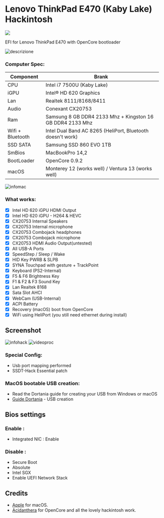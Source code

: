 # Lenovo ThinkPad E470 (Kaby Lake) Hackintosh

[![](https://img.shields.io/badge/EFI-Release-informational?style=flat&logo=apple&logoColor=white&color=9debeb)](https://github.com/ihwf/Lenovo_ThinkPad_E470_Hackintosh/releases)

EFI for Lenovo ThinkPad E470 with OpenCore bootloader

![descrizione](./Screenshot/pc.png)

### Computer Spec:

| Component        | Brank                                                     |
| ---------------- | --------------------------------------------------------- |
| CPU              | Intel i7 7500U (Kaby Lake)                                |
| iGPU             | Intel® HD 620 Graphics                                    |
| Lan              | Realtek 8111/8168/8411                                    |
| Audio            | Conexant CX20753                                          |
| Ram              | Samsung 8 GB DDR4 2133 Mhz + Kingston 16 GB DDR4 2133 Mhz |
| Wifi + Bluetooth | Intel Dual Band AC 8265 (HeliPort, Bluetooth doesn't work)|
| SSD SATA         | Samsung SSD 860 EVO 1TB                                   |
| SmBios           | MacBookPro 14,2                                           |
| BootLoader       | OpenCore 0.9.2                                            |
| macOS            | Monterey 12 (works well) / Ventura 13 (works well)        |

![infomac](./Screenshot/infomac.png)

### What works:

-   [x] Intel HD 620 iGPU HDMI Output
-   [x] Intel HD 620 iGPU - H264 & HEVC
-   [x] CX20753 Internal Speakers
-   [x] CX20753 Internal microphone
-   [x] CX20753 Combojack headphones
-   [x] CX20753 Combojack microphone
-   [x] CX20753 HDMI Audio Output(untested)
-   [x] All USB-A Ports
-   [x] SpeedStep / Sleep / Wake
-   [x] HID Key PWRB & SLPB
-   [x] SYNA Touchpad with gesture + TrackPoint
-   [x] Keyboard (PS2-Internal)
-   [x] F5 & F6 Brightness Key
-   [x] F1 & F2 & F3 Sound Key
-   [x] Lan Realtek 8168
-   [x] Sata Slot AHCI
-   [x] WebCam (USB-Internal)
-   [x] ACPI Battery
-   [x] Recovery (macOS) boot from OpenCore
-   [x] WiFi using HeliPort (you still need ethernet during install)

## Screenshot

![infohack](./Screenshot/periferiche.png)
![videoproc](./Screenshot/videoproc.jpg)

### Special Config:

-   Usb port mapping performed
-   SSDT-Hack Essential patch

### MacOS bootable USB creation:

-   Read the Dortania guide for creating your USB from Windows or macOS
-   [Guide Dortania](https://dortania.github.io/OpenCore-Install-Guide/installer-guide/) - USB creation

## Bios settings

### Enable :

-   Integrated NIC : Enable

### Disable :

-   Secure Boot
-   Absolute
-   Intel SGX
-   Enable UEFI Network Stack

## Credits

-   [Apple](https://apple.com) for macOS.
-   [Acidanthera](https://github.com/acidanthera) for OpenCore and all the lovely hackintosh work.
